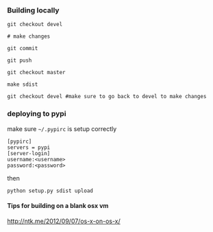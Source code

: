 ### Building locally

    git checkout devel

    # make changes

    git commit

    git push

    git checkout master

    make sdist

    git checkout devel #make sure to go back to devel to make changes

### deploying to pypi

make sure `~/.pypirc` is setup correctly

    [pypirc]
    servers = pypi
    [server-login]
    username:<username>
    password:<password>

then

    python setup.py sdist upload

#### Tips for building on a blank osx vm

http://ntk.me/2012/09/07/os-x-on-os-x/